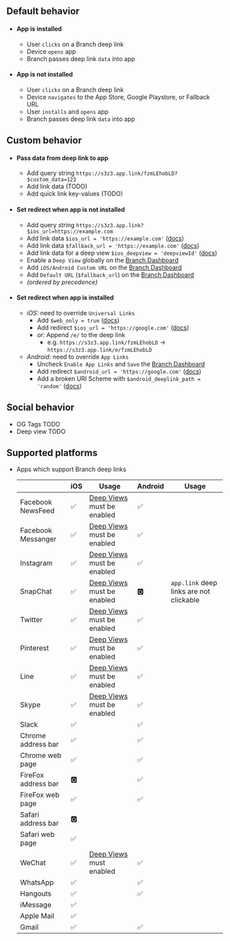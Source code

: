 ## Default behavior

- #### App is installed
    +  User `clicks` on a Branch deep link
    +  Device `opens` app
    +  Branch passes deep link `data` into app

- #### App is not installed
    + User `clicks` on a Branch deep link
    + Device `navigates` to the App Store, Google Playstore, or Fallback URL
    + User `installs` and `opens` app
    + Branch passes deep link `data` into app

## Custom behavior

- #### Pass data from deep link to app
    + Add query string `https://s3z3.app.link/fzmLEhobLD?$custom_data=123` 
    + Add link data (TODO)
    + Add quick link key-values (TODO)

- #### Set redirect when app is not installed 
    + Add query string `https://s3z3.app.link?$ios_url=https://example.com`
    + Add link data `$ios_url = 'https://example.com'` ([docs](/pages/links/data/#redirections))
    + Add link data `$fallback_url = 'https://example.com'` ([docs](/pages/links/data/#redirections))
    + Add link data for a deep view `$ios_deepview = 'deepviewId'`  ([docs](/pages/links/data/#deepview))
    + Enable a `Deep View` globally on the [Branch Dashboard](https://dashboard.branch.io/web/deepviews)
    + Add `iOS/Android Custom URL` on the [Branch Dashboard](https://dashboard.branch.io/link-settings)
    + Add `Default URL` (`$fallback_url`) on the [Branch Dashboard](https://dashboard.branch.io/link-settings)
    + *(ordered by precedence)*

- #### Set redirect when app is installed
    * *iOS:* need to override `Universal Links`
        - Add `$web_only = true` ([docs](/pages/links/data/#redirections))
        - Add redirect `$ios_url = 'https://google.com'` ([docs](/pages/links/data/#redirections))
        - *or:* Append `/e/` to the deep link
            - e.g. `https://s3z3.app.link/fzmLEhobLD` -> `https://s3z3.app.link/e/fzmLEhobLD`
    * *Android:* need to override `App Links`
        - Uncheck `Enable App Links` and `Save` the [Branch Dashboard](https://dashboard.branch.io/link-settings)
        - Add redirect `$android_url = 'https://google.com'` ([docs](/pages/links/data/#redirections))
        - Add a broken URI Scheme with `$android_deeplink_path = 'random'` ([docs](/pages/links/data/#deep-linking))

## Social behavior

- OG Tags TODO
- Deep view TODO

## Supported platforms

  - Apps which support Branch deep links

    | | iOS | Usage | Android | Usage |
    | --- | --- | --- | --- | --- |
    | Facebook NewsFeed | ✅ | [Deep Views](https://dashboard.branch.io/settings/deepviews) must be enabled | ✅ |
    | Facebook Messanger | ✅ | [Deep Views](https://dashboard.branch.io/settings/deepviews) must be enabled | ✅ |  |
    | Instagram | ✅ | [Deep Views](https://dashboard.branch.io/settings/deepviews) must be enabled | ✅ |  |
    | SnapChat | ✅ | [Deep Views](https://dashboard.branch.io/settings/deepviews) must be enabled | 🅾️  | `app.link` deep links are not clickable  |
    | Twitter | ✅ | [Deep Views](https://dashboard.branch.io/settings/deepviews) must be enabled | ✅ |
    | Pinterest | ✅ | [Deep Views](https://dashboard.branch.io/settings/deepviews) must be enabled | ✅ |
    | Line | ✅ | [Deep Views](https://dashboard.branch.io/settings/deepviews) must be enabled | ✅ |
    | Skype | ✅ | [Deep Views](https://dashboard.branch.io/settings/deepviews) must be enabled | ✅ |
    | Slack | ✅ | | ✅ | |
    | Chrome address bar | ✅ | | ✅ |
    | Chrome web page | ✅ | | ✅ |
    | FireFox address bar | 🅾️ | | ✅ |
    | FireFox web page | ✅ | | ✅ |
    | Safari address bar | 🅾️ | | |
    | Safari web page | ✅ | | |
    | WeChat | ✅ | [Deep Views](https://dashboard.branch.io/settings/deepviews) must enabled | ✅ |
    | WhatsApp | ✅ | | ✅ |
    | Hangouts | ✅ | | ✅ |
    | iMessage | ✅ | | |
    | Apple Mail | ✅ | | |
    | Gmail | ✅ | | ✅ |